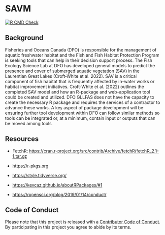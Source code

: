 # SAVM
[![R CMD Check](https://github.com/inSilecoInc/SAVM/actions/workflows/R-CMD-check.yaml/badge.svg)](https://github.com/inSilecoInc/SAVM/actions/workflows/R-CMD-check.yaml)


## Background

Fisheries and Oceans Canada (DFO) is responsible for the management of aquatic freshwater habitat and the Fish and Fish Habitat Protection Program is seeking tools that can help in their decision support process. The Fish Ecology Science Lab at DFO has developed general models to predict the presence and cover of submerged aquatic vegetation (SAV) in the Laurentian Great Lakes (Croft-White et al. 2022). SAV is a critical component of fish habitat that is frequently affected by in-water works or habitat improvement initiatives. Croft-White et al. (2022) outlines the completed SAV model and how an  R-package and  web-application tool could be created and utilized. DFO GLLFAS does not have the capacity to create the necessary R package and requires the services of a contractor to advance these works. A key aspect of package development will be ensuring further tool development within DFO can follow similar methods so tools can be integrated or, at a minimum, contain input or outputs that can be moved among tools

## Resources  

- FetchR: https://cran.r-project.org/src/contrib/Archive/fetchR/fetchR_2.1-1.tar.gz

- https://r-pkgs.org
- https://style.tidyverse.org/
- https://kevcaz.github.io/aboutRPackages/#1
- https://ropensci.org/blog/2019/01/14/conduct/


## Code of Conduct

Please note that this project is released with a [Contributor Code of Conduct](https://docs.ropensci.org/rcites/CONDUCT.html).
By participating in this project you agree to abide by its terms.